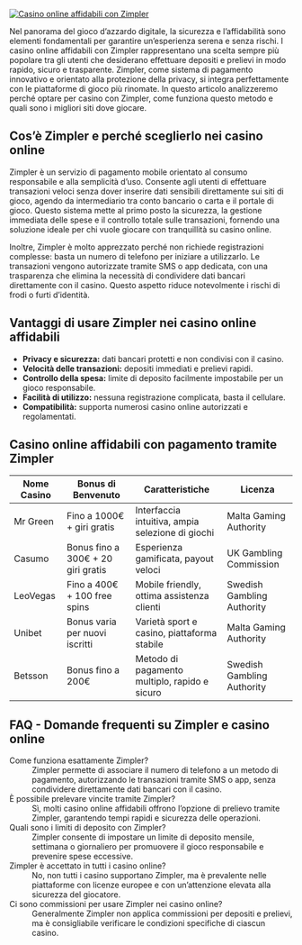 [![Casino online affidabili con Zimpler](https://123-caf.pages.dev/gitsignup.png)](https://vrmoo.ru/Bt82HjjY)

<p>Nel panorama del gioco d’azzardo digitale, la sicurezza e l’affidabilità sono elementi fondamentali per garantire un’esperienza serena e senza rischi. I casino online affidabili con Zimpler rappresentano una scelta sempre più popolare tra gli utenti che desiderano effettuare depositi e prelievi in modo rapido, sicuro e trasparente. Zimpler, come sistema di pagamento innovativo e orientato alla protezione della privacy, si integra perfettamente con le piattaforme di gioco più rinomate. In questo articolo analizzeremo perché optare per casino con Zimpler, come funziona questo metodo e quali sono i migliori siti dove giocare.</p>  <h2>Cos’è Zimpler e perché sceglierlo nei casino online</h2> <p>Zimpler è un servizio di pagamento mobile orientato al consumo responsabile e alla semplicità d’uso. Consente agli utenti di effettuare transazioni veloci senza dover inserire dati sensibili direttamente sui siti di gioco, agendo da intermediario tra conto bancario o carta e il portale di gioco. Questo sistema mette al primo posto la sicurezza, la gestione immediata delle spese e il controllo totale sulle transazioni, fornendo una soluzione ideale per chi vuole giocare con tranquillità su casino online.</p> <p>Inoltre, Zimpler è molto apprezzato perché non richiede registrazioni complesse: basta un numero di telefono per iniziare a utilizzarlo. Le transazioni vengono autorizzate tramite SMS o app dedicata, con una trasparenza che elimina la necessità di condividere dati bancari direttamente con il casino. Questo aspetto riduce notevolmente i rischi di frodi o furti d’identità.</p>  <h2>Vantaggi di usare Zimpler nei casino online affidabili</h2> <ul>   <li><strong>Privacy e sicurezza:</strong> dati bancari protetti e non condivisi con il casino.</li>   <li><strong>Velocità delle transazioni:</strong> depositi immediati e prelievi rapidi.</li>   <li><strong>Controllo della spesa:</strong> limite di deposito facilmente impostabile per un gioco responsabile.</li>   <li><strong>Facilità di utilizzo:</strong> nessuna registrazione complicata, basta il cellulare.</li>   <li><strong>Compatibilità:</strong> supporta numerosi casino online autorizzati e regolamentati.</li> </ul>  <h2>Casino online affidabili con pagamento tramite Zimpler</h2> <table>   <thead>     <tr>       <th>Nome Casino</th>       <th>Bonus di Benvenuto</th>       <th>Caratteristiche</th>       <th>Licenza</th>     </tr>   </thead>   <tbody>     <tr>       <td>Mr Green</td>       <td>Fino a 1000€ + giri gratis</td>       <td>Interfaccia intuitiva, ampia selezione di giochi</td>       <td>Malta Gaming Authority</td>     </tr>     <tr>       <td>Casumo</td>       <td>Bonus fino a 300€ + 20 giri gratis</td>       <td>Esperienza gamificata, payout veloci</td>       <td>UK Gambling Commission</td>     </tr>     <tr>       <td>LeoVegas</td>       <td>Fino a 400€ + 100 free spins</td>       <td>Mobile friendly, ottima assistenza clienti</td>       <td>Swedish Gambling Authority</td>     </tr>     <tr>       <td>Unibet</td>       <td>Bonus varia per nuovi iscritti</td>       <td>Varietà sport e casino, piattaforma stabile</td>       <td>Malta Gaming Authority</td>     </tr>     <tr>       <td>Betsson</td>       <td>Bonus fino a 200€</td>       <td>Metodo di pagamento multiplo, rapido e sicuro</td>       <td>Swedish Gambling Authority</td>     </tr>   </tbody> </table>  <h2>FAQ - Domande frequenti su Zimpler e casino online</h2> <dl>   <dt>Come funziona esattamente Zimpler?</dt>   <dd>Zimpler permette di associare il numero di telefono a un metodo di pagamento, autorizzando le transazioni tramite SMS o app, senza condividere direttamente dati bancari con il casino.</dd>    <dt>È possibile prelevare vincite tramite Zimpler?</dt>   <dd>Sì, molti casino online affidabili offrono l’opzione di prelievo tramite Zimpler, garantendo tempi rapidi e sicurezza delle operazioni.</dd>    <dt>Quali sono i limiti di deposito con Zimpler?</dt>   <dd>Zimpler consente di impostare un limite di deposito mensile, settimana o giornaliero per promuovere il gioco responsabile e prevenire spese eccessive.</dd>    <dt>Zimpler è accettato in tutti i casino online?</dt>   <dd>No, non tutti i casino supportano Zimpler, ma è prevalente nelle piattaforme con licenze europee e con un’attenzione elevata alla sicurezza del giocatore.</dd>    <dt>Ci sono commissioni per usare Zimpler nei casino online?</dt>   <dd>Generalmente Zimpler non applica commissioni per depositi e prelievi, ma è consigliabile verificare le condizioni specifiche di ciascun casino.</dd> </dl>